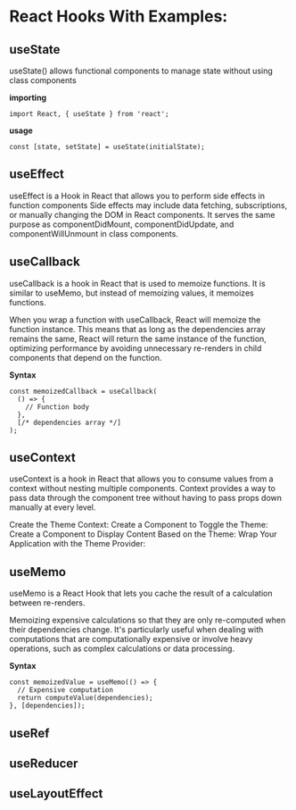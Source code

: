 # React Hooks With Examples:

## useState

useState() allows functional components to manage state without using class components

**importing**

```
import React, { useState } from 'react';
```

**usage**

```
const [state, setState] = useState(initialState);
```

## useEffect

useEffect is a Hook in React that allows you to perform side effects in function components
Side effects may include data fetching, subscriptions, or manually changing the DOM in React components. It serves the same purpose as componentDidMount, componentDidUpdate, and componentWillUnmount in class components.

## useCallback

useCallback is a hook in React that is used to memoize functions. It is similar to useMemo, but instead of memoizing values, it memoizes functions.

When you wrap a function with useCallback, React will memoize the function instance. This means that as long as the dependencies array remains the same, React will return the same instance of the function, optimizing performance by avoiding unnecessary re-renders in child components that depend on the function.

**Syntax**

```
const memoizedCallback = useCallback(
  () => {
    // Function body
  },
  [/* dependencies array */]
);
```

## useContext

useContext is a hook in React that allows you to consume values from a context without nesting multiple components. Context provides a way to pass data through the component tree without having to pass props down manually at every level.

Create the Theme Context:
Create a Component to Toggle the Theme:
Create a Component to Display Content Based on the Theme:
Wrap Your Application with the Theme Provider:

## useMemo

useMemo is a React Hook that lets you cache the result of a calculation between re-renders.

Memoizing expensive calculations so that they are only re-computed when their dependencies change. It's particularly useful when dealing with computations that are computationally expensive or involve heavy operations, such as complex calculations or data processing.

**Syntax**

```
const memoizedValue = useMemo(() => {
  // Expensive computation
  return computeValue(dependencies);
}, [dependencies]);
```

## useRef

## useReducer

## useLayoutEffect
